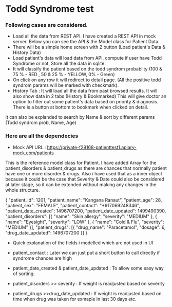 # Todd Syndrome test

### Following cases are considered.

- Load all the data from REST API. I have created a REST API in mock server. Below you can see the API & the Model class for Patient Data.
- There will be a simple home screen with 2 button (Load patient's Data & History Data)
- Load patient's data will load data from API, compute if user have Todd Syndrome or not, Store all the data in sqlite.
- It will classify the patient based on the todd syndrom probablity (100 & 75 % - RED , 50 & 25 % - YELLOW, 0% - Green)
- On click on any row it will redirect to detail page. (All the positive todd syndrom params will be marked with checkmark).
- History Tab : It will load all the data from past browsed results. It will also show data in 2 tabs (History & Bookmarked) This will give doctor an option to filter out some patient's data based on priority & diagnosis.  There is a button at bottom to bookmark when clicked on detail. 

It can also be explanded to search by Name & sort by different params (Todd syndrom prob, Name, Age)

### Here are all the dependecies


- Mock API URL : https://private-f29168-patienttest1.apiary-mock.com/patients<br />

This is the reference model class for Patient. 
I have added Array for the patient_disorders & patient_drugs as there are chances that normally patient have one or more disorder
& drugs. Also i have used that as a inner object because it could be the case that Severity & Date could also be considered at later stage, so it can be extended without making any changes in the whole structure. 


{
		"patient_id": 1201,
		"patient_name": "Kangana Ranaut",
		"patient_age": 28,
		"patient_sex": "FEMALE",
		"patient_contact": "+917069248346",
		"patient_date_created": 1496707200,
		"patient_date_updated": 1499490390,
		"patient_disorders": [{
			"name": "Skin allergy",
			"severity": "MEDIUM"
		}, {
			"name": "Eyesight",
			"severity": "LOW"
		}, {
			"name": "Cold & Flu",
			"severity": "MEDIUM"
		}],
		"patient_drugs": [{
			"drug_name": "Paracetamol",
			"dosage": 6,
			"drug_date_updated": 1496707200
		}]
	}

- Quick explanation of the fields i modelled which are not used in UI

- patient_contact : Later we can just put a short button to call directly if syndrome chances are high
- patient_date_created & patient_date_updated : To allow some easy way of sorting. 
- patient_disorders >> severity : If weight is readjusted based on severity
- patient_drugs >>drug_date_updated : If weight is readjusted based on time when drug was taken for exmaple in last 30 days etc.

